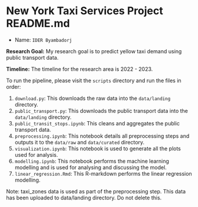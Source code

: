 # New York Taxi Services Project README.md
- Name: `IDER Byambadorj`

**Research Goal:** My research goal is to predict yellow taxi demand using public transport data.

**Timeline:** The timeline for the research area is 2022 - 2023.

To run the pipeline, please visit the `scripts` directory and run the files in order:
1. `download.py`: This downloads the raw data into the `data/landing` directory.
2. `public_transport.py`: This downloads the public transport data into the `data/landing` directory.
3. `public_transit_stops.ipynb`: This cleans and aggregates the public transport data.
4. `preprocessing.ipynb`: This notebook details all preprocessing steps and outputs it to the `data/raw` and `data/curated` directory.
5. `visualization.ipynb`: This notebook is used to generate all the plots used for analysis.
6. `modelling.ipynb`: This notebook performs the machine learning modelling and is used for analysing and discussing the model.
7. `linear_regression.Rmd`: This R-markdown performs the linear regression modelling.


Note: taxi_zones data is used as part of the preprocessing step. This data has been uploaded to data/landing directory. Do not delete this.